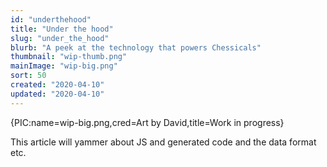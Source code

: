 ```yaml
---
id: "underthehood"
title: "Under the hood"
slug: "under_the_hood"
blurb: "A peek at the technology that powers Chessicals"
thumbnail: "wip-thumb.png"
mainImage: "wip-big.png"
sort: 50
created: "2020-04-10"
updated: "2020-04-10"
---
```


{PIC:name=wip-big.png,cred=Art by David,title=Work in progress}

This article will yammer about JS and generated code and the data format etc.
